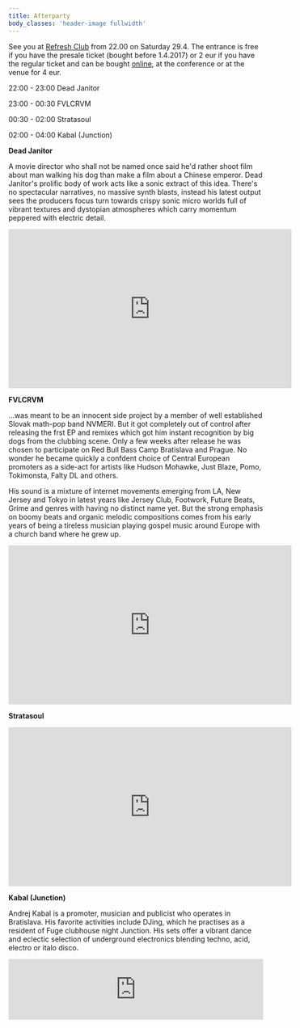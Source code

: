 ```yaml
---
title: Afterparty
body_classes: 'header-image fullwidth'
---
```


See you at [Refresh Club](https://www.google.sk/maps/place/RE:FRESH+music+club+%26+restaurant/@48.1426876,17.1042189,17z/data=!3m1!4b1!4m5!3m4!1s0x476c895d3600526d:0x227e556b66efc568!8m2!3d48.1426876!4d17.1064076?hl=en) from 22.00 on Saturday 29.4. The entrance is free if you have the presale ticket (bought before 1.4.2017) or 2 eur if you have the regular ticket and can be bought [online](https://ti.to/sensorium2017/sensorium2017), at the conference or at the venue for 4 eur. 

22:00 - 23:00 Dead Janitor

23:00 - 00:30 FVLCRVM

00:30 - 02:00 Stratasoul

02:00 - 04:00 Kabal (Junction)

**Dead Janitor**

A movie director who shall not be named once said he'd rather shoot film about man walking his dog than make a film about a Chinese emperor. Dead Janitor's prolific body of work acts like a sonic extract of this idea. There's no spectacular narratives, no massive synth blasts, instead his latest output sees the producers focus turn towards crispy sonic micro worlds full of vibrant textures and dystopian atmospheres which carry momentum peppered with electric detail.


<iframe width="560" height="315" src="https://www.youtube.com/embed/QbU_eyeGqps" frameborder="0" allowfullscreen></iframe>

**FVLCRVM**

…was meant to be an innocent side project by a member of well established Slovak math-pop band NVMERI. But it got completely out of control after releasing the frst EP and remixes which got him instant recognition by big dogs from the clubbing scene. Only a few weeks after release he was chosen to participate on Red Bull Bass Camp Bratislava and Prague. No wonder he became quickly a confdent choice of Central European promoters as a side-act for artists like Hudson Mohawke, Just Blaze, Pomo, Tokimonsta, Falty DL and others.

His sound is a mixture of internet movements emerging from LA, New Jersey and Tokyo in latest years like Jersey Club, Footwork, Future Beats, Grime and genres with having no distinct name yet. But the strong emphasis on boomy beats and organic melodic compositions comes from his early years of being a tireless musician playing gospel music around Europe with a church band where he grew up.

<iframe width="560" height="315" src="https://www.youtube.com/embed/kkhjGOQUHsE" frameborder="0" allowfullscreen></iframe>

**Stratasoul**

<iframe width="560" height="315" src="https://www.youtube.com/embed/oglCsxFQOQg" frameborder="0" allowfullscreen></iframe>

**Kabal (Junction)**

Andrej Kabal is a promoter, musician and publicist who operates in Bratislava. His favorite activities include DJing, which he practises as a resident of Fuge clubhouse night Junction. His sets offer a vibrant dance and eclectic selection of underground electronics blending  techno, acid, electro or italo disco.

<iframe width="100%" height="120" src="https://www.mixcloud.com/widget/iframe/?feed=https%3A%2F%2Fwww.mixcloud.com%2Fjacqueskustod%2Frehearsal%2F&hide_cover=1&light=1" frameborder="0"></iframe>
